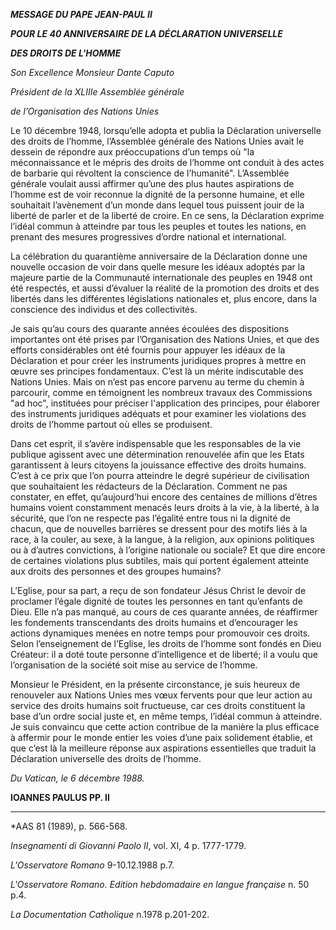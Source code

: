 ***MESSAGE DU PAPE JEAN-PAUL II***

***POUR LE 40 ANNIVERSAIRE DE LA DÉCLARATION UNIVERSELLE***

***DES DROITS DE L'HOMME***

*Son Excellence Monsieur Dante Caputo*

*Président de la XLIIIe Assemblée générale*

*de l’Organisation des Nations Unies*

Le 10 décembre 1948, lorsqu’elle adopta et publia la Déclaration universelle des droits de l’homme, l’Assemblée générale des Nations Unies avait le dessein de répondre aux préoccupations d’un temps où "la méconnaissance et le mépris des droits de l’homme ont conduit à des actes de barbarie qui révoltent la conscience de l’humanité". L’Assemblée générale voulait aussi affirmer qu’une des plus hautes aspirations de l’homme est de voir reconnue la dignité de la personne humaine, et elle souhaitait l’avènement d’un monde dans lequel tous puissent jouir de la liberté de parler et de la liberté de croire. En ce sens, la Déclaration exprime l’idéal commun à atteindre par tous les peuples et toutes les nations, en prenant des mesures progressives d’ordre national et international.

La célébration du quarantième anniversaire de la Déclaration donne une nouvelle occasion de voir dans quelle mesure les idéaux adoptés par la majeure partie de la Communauté internationale des peuples en 1948 ont été respectés, et aussi d’évaluer la réalité de la promotion des droits et des libertés dans les différentes législations nationales et, plus encore, dans la conscience des individus et des collectivités.

Je sais qu’au cours des quarante années écoulées des dispositions importantes ont été prises par l’Organisation des Nations Unies, et que des efforts considérables ont été fournis pour appuyer les idéaux de la Déclaration et pour créer les instruments juridiques propres à mettre en œuvre ses principes fondamentaux. C’est là un mérite indiscutable des Nations Unies. Mais on n’est pas encore parvenu au terme du chemin à parcourir, comme en témoignent les nombreux travaux des Commissions "ad hoc", instituées pour préciser l'application des principes, pour élaborer des instruments juridiques adéquats et pour examiner les violations des droits de l’homme partout où elles se produisent.

Dans cet esprit, il s’avère indispensable que les responsables de la vie publique agissent avec une détermination renouvelée afin que les Etats garantissent à leurs citoyens la jouissance effective des droits humains. C’est à ce prix que l’on pourra atteindre le degré supérieur de civilisation que souhaitaient les rédacteurs de la Déclaration. Comment ne pas constater, en effet, qu’aujourd’hui encore des centaines de millions d’êtres humains voient constamment menacés leurs droits à la vie, à la liberté, à la sécurité, que l’on ne respecte pas l’égalité entre tous ni la dignité de chacun, que de nouvelles barrières se dressent pour des motifs liés à la race, à la couler, au sexe, à la langue, à la religion, aux opinions politiques ou à d’autres convictions, à l’origine nationale ou sociale? Et que dire encore de certaines violations plus subtiles, mais qui portent également atteinte aux droits des personnes et des groupes humains?

L’Eglise, pour sa part, a reçu de son fondateur Jésus Christ le devoir de proclamer l’égale dignité de toutes les personnes en tant qu’enfants de Dieu. Elle n’a pas manqué, au cours de ces quarante années, de réaffirmer les fondements transcendants des droits humains et d’encourager les actions dynamiques menées en notre temps pour promouvoir ces droits. Selon l’enseignement de l’Eglise, les droits de l’homme sont fondés en Dieu Créateur: il a doté toute personne d’intelligence et de liberté; il a voulu que l’organisation de la société soit mise au service de l’homme.

Monsieur le Président, en la présente circonstance, je suis heureux de renouveler aux Nations Unies mes vœux fervents pour que leur action au service des droits humains soit fructueuse, car ces droits constituent la base d’un ordre social juste et, en même temps, l’idéal commun à atteindre. Je suis convaincu que cette action contribue de la manière la plus efficace à affermir pour le monde entier les voies d’une paix solidement établie, et que c’est là la meilleure réponse aux aspirations essentielles que traduit la Déclaration universelle des droits de l’homme.

*Du Vatican, le 6 décembre 1988.*

**IOANNES PAULUS PP. II**

* * *

\*AAS 81 (1989), p. 566-568.

*Insegnamenti di Giovanni Paolo II*, vol. XI, 4 p. 1777-1779.

*L'Osservatore Romano* 9-10.12.1988 p.7.

*L'Osservatore Romano. Edition hebdomadaire en langue française* n. 50 p.4.

*La Documentation Catholique* n.1978 p.201-202.